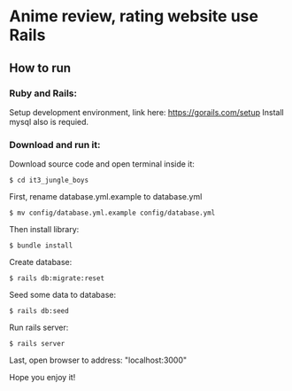 # Anime review, rating website use Rails


## How to run

### Ruby and Rails:

Setup development environment, link here: https://gorails.com/setup
Install mysql also is requied.

### Download and run it:

Download source code and open terminal inside it:
```
$ cd it3_jungle_boys
```
First, rename database.yml.example to database.yml
```
$ mv config/database.yml.example config/database.yml
```
Then install library:
```
$ bundle install
```
Create database:
```
$ rails db:migrate:reset
```
Seed some data to database:
```
$ rails db:seed
```
Run rails server:
```
$ rails server
```
Last, open browser to address: "localhost:3000"

Hope you enjoy it!
